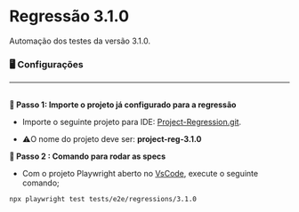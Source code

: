 # Regressão 3.1.0

Automação dos testes da versão 3.1.0.

### 🖥️ Configurações

---

<br><b>📁 Passo 1:
Importe o projeto já configurado para a regressão</b>

- Importe o seguinte projeto para IDE: <a href="https://github.com/gibritom/Project-Regression.git">Project-Regression.git</a>.
- <p>⚠️O nome do projeto deve ser: <b>project-reg-3.1.0</b></p>

<b>🧪 Passo 2 : Comando para rodar as specs </b>

- Com o projeto Playwright aberto no <a href="https://code.visualstudio.com/Download">VsCode</a>, execute o seguinte comando;

```
npx playwright test tests/e2e/regressions/3.1.0
```
